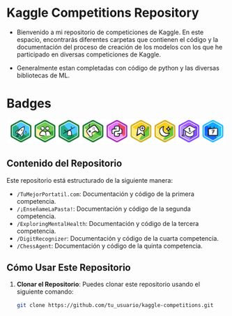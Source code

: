 # Kaggle Competitions Repository

- Bienvenido a mi repositorio de competiciones de Kaggle. En este espacio, encontrarás diferentes carpetas que contienen el código y la documentación del proceso de creación de los modelos con los que he participado en diversas competiciones de Kaggle.

- Generalmente estan completadas con código de python y las diversas bibliotecas de ML.

# Badges

![Badges_obtenidas](Images/badges_kaggle.png)

## Contenido del Repositorio

Este repositorio está estructurado de la siguiente manera:

- `/TuMejorPortatil.com`: Documentación y código de la primera competencia.
- `/¡EnseñameLaPasta!`: Documentación y código de la segunda competencia.
- `/ExploringMentalHealth`: Documentación y código de la tercera competencia.
- `/DigitRecognizer`: Documentación y código de la cuarta competencia.
- `/ChessAgent`: Documentación y código de la quinta competencia.

## Cómo Usar Este Repositorio

1. **Clonar el Repositorio**: 
   Puedes clonar este repositorio usando el siguiente comando:

   ```bash
   git clone https://github.com/tu_usuario/kaggle-competitions.git
